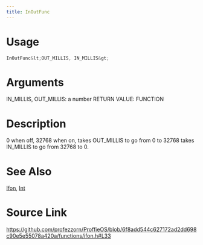 ```yaml
---
title: InOutFunc
---
```


# Usage
```cpp
InOutFunc&lt;OUT_MILLIS, IN_MILLIS&gt;
```

# Arguments
IN_MILLIS, OUT_MILLIS: a number
RETURN VALUE: FUNCTION

# Description
0 when off, 32768 when on, takes OUT_MILLIS to go from 0 to 32768
takes IN_MILLIS to go from 32768 to 0.

# See Also
[Ifon](/config/functions/Ifon.html), [Int](/config/functions/Int.html)

# Source Link
https://github.com/profezzorn/ProffieOS/blob/6f8add544c627172ad2dd698c90e5e55078a420a/functions/ifon.h#L33
